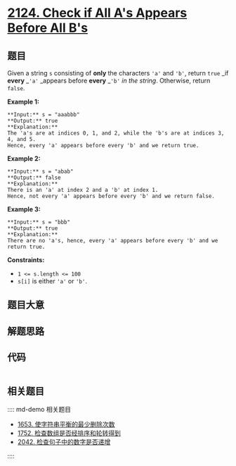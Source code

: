 # [2124. Check if All A's Appears Before All B's](https://leetcode.com/problems/check-if-all-as-appears-before-all-bs)

## 题目

Given a string `s` consisting of **only** the characters `'a'` and `'b'`,
return `true` _if **every** _`'a'` _appears before **every** _`'b'` _in the
string_. Otherwise, return `false`.



**Example 1:**

    
    
    **Input:** s = "aaabbb"
    **Output:** true
    **Explanation:**
    The 'a's are at indices 0, 1, and 2, while the 'b's are at indices 3, 4, and 5.
    Hence, every 'a' appears before every 'b' and we return true.
    

**Example 2:**

    
    
    **Input:** s = "abab"
    **Output:** false
    **Explanation:**
    There is an 'a' at index 2 and a 'b' at index 1.
    Hence, not every 'a' appears before every 'b' and we return false.
    

**Example 3:**

    
    
    **Input:** s = "bbb"
    **Output:** true
    **Explanation:**
    There are no 'a's, hence, every 'a' appears before every 'b' and we return true.
    



**Constraints:**

  * `1 <= s.length <= 100`
  * `s[i]` is either `'a'` or `'b'`.


## 题目大意

## 解题思路

## 代码

```javascript

```

## 相关题目

:::: md-demo 相关题目
- [1653. 使字符串平衡的最少删除次数](https://leetcode.com/problems/minimum-deletions-to-make-string-balanced)
- [1752. 检查数组是否经排序和轮转得到](https://leetcode.com/problems/check-if-array-is-sorted-and-rotated)
- [2042. 检查句子中的数字是否递增](https://leetcode.com/problems/check-if-numbers-are-ascending-in-a-sentence)

::::
